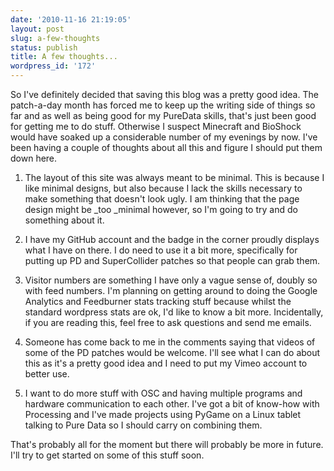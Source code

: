 ```yaml
---
date: '2010-11-16 21:19:05'
layout: post
slug: a-few-thoughts
status: publish
title: A few thoughts...
wordpress_id: '172'
---
```


So I've definitely decided that saving this blog was a pretty good idea. The patch-a-day month has forced me to keep up the writing side of things so far and as well as being good for my PureData skills, that's just been good for getting me to do stuff. Otherwise I suspect Minecraft and BioShock would have soaked up a considerable number of my evenings by now. I've been having a couple of thoughts about all this and figure I should put them down here.

1. The layout of this site was always meant to be minimal. This is because I like minimal designs, but also because I lack the skills necessary to make something that doesn't look ugly. I am thinking that the page design might be _too _minimal however, so I'm going to try and do something about it.

2. I have my GitHub account and the badge in the corner proudly displays what I have on there. I do need to use it a bit more, specifically for putting up PD and SuperCollider patches so that people can grab them.

3. Visitor numbers are something I have only a vague sense of, doubly so with feed numbers. I'm planning on getting around to doing the Google Analytics and Feedburner stats tracking stuff because whilst the standard wordpress stats are ok, I'd like to know a bit more. Incidentally, if you are reading this, feel free to ask questions and send me emails.

4. Someone has come back to me in the comments saying that videos of some of the PD patches would be welcome. I'll see what I can do about this as it's a pretty good idea and I need to put my Vimeo account to better use.

5. I want to do more stuff with OSC and having multiple programs and hardware communication to each other. I've got a bit of know-how with Processing and I've made projects using PyGame on a Linux tablet talking to Pure Data so I should carry on combining them.

That's probably all for the moment but there will probably be more in future. I'll try to get started on some of this stuff soon.
